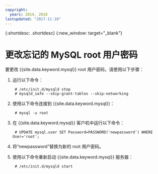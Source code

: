 ```yaml
---
copyright:
  years: 2014, 2018
lastupdated: "2017-11-10"
---
```


{:shortdesc: .shortdesc}
{:new_window: target="_blank"}

# 更改忘记的 MySQL root 用户密码

要更改 {{site.data.keyword.mysql}} root 用户密码，请使用以下步骤： 

1. 运行以下命令：

        # /etc/init.d/mysqld stop
        # mysqld_safe --skip-grant-tables --skip-networking

2. 使用以下命令连接到 {{site.data.keyword.mysql}}：

        # mysql -u root

3. 在 {{site.data.keyword.mysql}} 客户机中运行以下命令：

        # UPDATE mysql.user SET Password=PASSWORD('newpassword') WHERE User='root';

4. 将“newpassword”替换为新的 root 用户密码。

5. 使用以下命令重新启动 {{site.data.keyword.mysql}} 服务器： 

        # /etc/init.d/mysqld start
